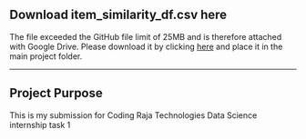 ## Download item_similarity_df.csv here

The file exceeded the GitHub file limit of 25MB and is therefore attached with Google Drive. Please download it by clicking [here](https://drive.google.com/file/d/1YzAxYUL2kYkV-0CaW4A-HeJ6bz7Zahc8/view?usp=sharing) and place it in the main project folder.


---

## Project Purpose

This is my submission for Coding Raja Technologies Data Science internship task 1
